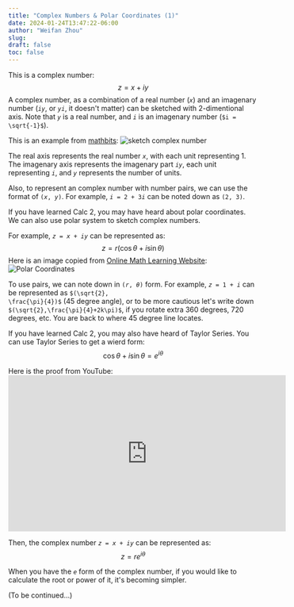 ```yaml
---
title: "Complex Numbers & Polar Coordinates (1)"
date: 2024-01-24T13:47:22-06:00
author: "Weifan Zhou"
slug:
draft: false
toc: false
---
```

This is a complex number: $$z = x + iy$$
A complex number, as a combination of a real number (<code>$x$</code>) and an imagenary number (<code>$iy$</code>, or <code>$yi$</code>, it doesn't matter) can be sketched with 2-dimentional axis. Note that <code>$y$</code> is a real number, and <code>$i$</code> is an imagenary number (<code>$i = \sqrt{-1}$</code>).

This is an example from [mathbits](https://mathbitsnotebook.com/Algebra2/ComplexNumbers/CPGraphs.html):
![sketch complex number](\image.png)

The real axis represents the real number <code>$x$</code>, with each unit representing 1. The imagenary axis represents the imagenary part <code>$iy$</code>, each unit representing <code>$i$</code>, and <code>$y$</code> represents the number of units.

Also, to represent an complex number with number pairs, we can use the format of <code>$(x, y)$</code>. For example, <code>$i=2+3i$</code> can be noted down as <code>$(2,3)$</code>.

If you have learned Calc 2, you may have heard about polar coordinates. We can also use polar system to sketch complex numbers. 

For example, <code>$z=x+iy$</code> can be represented as:
 $$z= r(\cos{\theta}+i\sin{\theta})$$
Here is an image copied from [Online Math Learning Website](https://www.onlinemathlearning.com/complex-plane-hsn-cn4.html):
![Polar Coordinates](\image-1.png)

To use pairs, we can note down in <code>$(r, \theta)$</code> form. For example, <code>$z=1+i$</code> can be represented as <code>$(\sqrt{2}, \frac{\pi}{4})$</code> (45 degree angle), or to be more cautious let's write down <code>$(\sqrt{2},\frac{\pi}{4}+2k\pi)$</code>, if you rotate extra 360 degrees, 720 degrees, etc. You are back to where 45 degree line locates.

If you have learned Calc 2, you may also have heard of Taylor Series. You can use Taylor Series to get a wierd form:
$$\cos{\theta}+i\sin{\theta}=e^{i\theta}$$

Here is the proof from YouTube: <iframe width="560" height="315" src="https://www.youtube.com/embed/GqvDUcU8F3I?si=VGYh7lccROpKH5nW" title="YouTube video player" frameborder="0" allow="accelerometer; autoplay; clipboard-write; encrypted-media; gyroscope; picture-in-picture; web-share" allowfullscreen></iframe>

Then, the complex number <code>$z=x+iy$</code> can be represented as:
 $$z=re^{i\theta}$$

When you have the <code>$e$</code> form of the complex number, if you would like to calculate the root or power of it, it's becoming simpler.

(To be continued...)